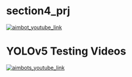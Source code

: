 # section4_prj
[![aimbot_youtube_link](http://img.youtube.com/vi/K7HG_r56Cag/0.jpg)](https://www.youtube.com/watch?v=K7HG_r56Cag) 

# YOLOv5 Testing Videos
[![aimbots_youtube_link](https://www.youtube.com/watch?v=e06UlJIn2FA/0.jpg)](https://www.youtube.com/watch?v=e06UlJIn2FA) 
